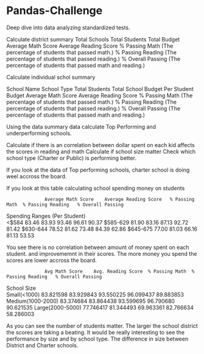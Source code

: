# Pandas-Challenge
Deep dive into data analyzing standardized tests.

Calculate district summary 
Total Schools
Total Students
Total Budget
Average Math Score
Average Reading Score
% Passing Math (The percentage of students that passed math.)
% Passing Reading (The percentage of students that passed reading.)
% Overall Passing (The percentage of students that passed math and reading.)

Calculate individual schol summary

School Name
School Type
Total Students
Total School Budget
Per Student Budget
Average Math Score
Average Reading Score
% Passing Math (The percentage of students that passed math.)
% Passing Reading (The percentage of students that passed reading.)
% Overall Passing (The percentage of students that passed math and reading.)

Using the data summary data calculate Top Performing and underperforming 
schools.

Calculate if there is an correlation between dollar spent on each kid affects the scores in reading and math
Calculate if school size matter 
Check which school type (Charter or Public) is performing better.

If you look at the data of Top performing schools, charter school is doing weel accross the board.

If you look at this table calculating school spending money on students

                  Average Math Score	Average Reading Score	% Passing Math	% Passing Reading	% Overall Passing
Spending Ranges (Per Student)					
<$584	            83.46	83.93	93.46	96.61	90.37
$585-629	        81.90	83.16	87.13	92.72	81.42
$630-644	        78.52	81.62	73.48	84.39	62.86
$645-675	        77.00	81.03	66.16	81.13	53.53

You see there is no correlation between amount of money spent on each student.
and improvememnt in their scores.
The more money you spend the scores are lower accross the board.

                  Avg Math Score	Avg. Reading Score	% Passing Math	% Passing Reading	% Overall Passing
School Size					
Small(<1000)	    83.821598	83.929843	93.550225	96.099437	89.883853
Medium(1000-2000)	83.374684	83.864438	93.599695	96.790680	90.621535
Large(2000-5000)	77.746417	81.344493	69.963361	82.766634	58.286003

As you can see the number of students matter. The larger the school district the scores are taking a beating. 
It would be really interesting to see the performance by size and by school type. The difference in size between 
District and Charter schools.
